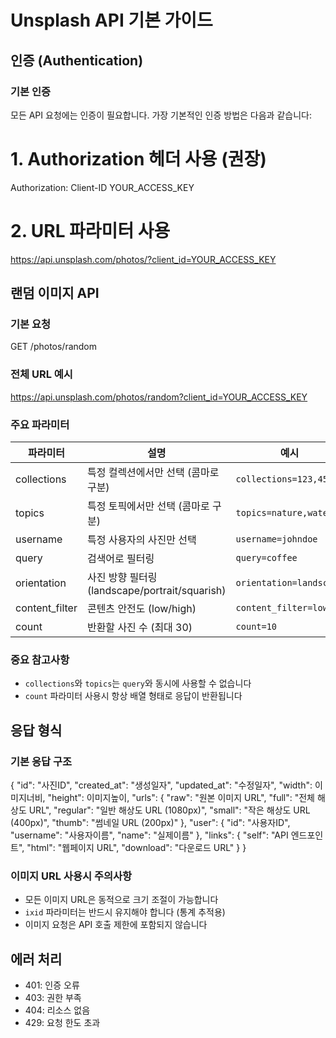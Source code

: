 # Unsplash API 기본 가이드

## 인증 (Authentication)

### 기본 인증
모든 API 요청에는 인증이 필요합니다. 가장 기본적인 인증 방법은 다음과 같습니다:

# 1. Authorization 헤더 사용 (권장)
Authorization: Client-ID YOUR_ACCESS_KEY

# 2. URL 파라미터 사용
https://api.unsplash.com/photos/?client_id=YOUR_ACCESS_KEY

## 랜덤 이미지 API

### 기본 요청
GET /photos/random

### 전체 URL 예시
https://api.unsplash.com/photos/random?client_id=YOUR_ACCESS_KEY

### 주요 파라미터
| 파라미터 | 설명 | 예시 |
|---------|------|------|
| collections | 특정 컬렉션에서만 선택 (콤마로 구분) | `collections=123,456` |
| topics | 특정 토픽에서만 선택 (콤마로 구분) | `topics=nature,water` |
| username | 특정 사용자의 사진만 선택 | `username=johndoe` |
| query | 검색어로 필터링 | `query=coffee` |
| orientation | 사진 방향 필터링 (landscape/portrait/squarish) | `orientation=landscape` |
| content_filter | 콘텐츠 안전도 (low/high) | `content_filter=low` |
| count | 반환할 사진 수 (최대 30) | `count=10` |

### 중요 참고사항
- `collections`와 `topics`는 `query`와 동시에 사용할 수 없습니다
- `count` 파라미터 사용시 항상 배열 형태로 응답이 반환됩니다

## 응답 형식

### 기본 응답 구조
{
  "id": "사진ID",
  "created_at": "생성일자",
  "updated_at": "수정일자",
  "width": 이미지너비,
  "height": 이미지높이,
  "urls": {
    "raw": "원본 이미지 URL",
    "full": "전체 해상도 URL",
    "regular": "일반 해상도 URL (1080px)",
    "small": "작은 해상도 URL (400px)",
    "thumb": "썸네일 URL (200px)"
  },
  "user": {
    "id": "사용자ID",
    "username": "사용자이름",
    "name": "실제이름"
  },
  "links": {
    "self": "API 엔드포인트",
    "html": "웹페이지 URL",
    "download": "다운로드 URL"
  }
}

### 이미지 URL 사용시 주의사항
- 모든 이미지 URL은 동적으로 크기 조절이 가능합니다
- `ixid` 파라미터는 반드시 유지해야 합니다 (통계 추적용)
- 이미지 요청은 API 호출 제한에 포함되지 않습니다

## 에러 처리
- 401: 인증 오류
- 403: 권한 부족
- 404: 리소스 없음
- 429: 요청 한도 초과